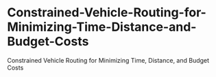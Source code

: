# Constrained-Vehicle-Routing-for-Minimizing-Time-Distance-and-Budget-Costs
Constrained Vehicle Routing for Minimizing Time, Distance, and Budget Costs
